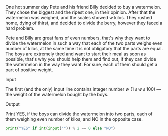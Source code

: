 
One hot summer day Pete and his friend Billy decided to buy a watermelon. They chose the biggest and the ripest one, in their opinion. After that the watermelon was weighed, and the scales showed _w_ kilos. They rushed home, dying of thirst, and decided to divide the berry, however they faced a hard problem.

Pete and Billy are great fans of even numbers, that's why they want to divide the watermelon in such a way that each of the two parts weighs even number of kilos, at the same time it is not obligatory that the parts are equal. The boys are extremely tired and want to start their meal as soon as possible, that's why you should help them and find out, if they can divide the watermelon in the way they want. For sure, each of them should get a part of positive weight.

Input

The first (and the only) input line contains integer number _w_ (1 ≤ _w_ ≤ 100) — the weight of the watermelon bought by the boys.

Output

Print YES, if the boys can divide the watermelon into two parts, each of them weighing even number of kilos; and NO in the opposite case.

```python
print("YES" if int(input("")) % 2 == 0 else "NO")
```

